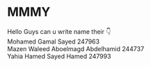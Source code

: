 # MMMY
Hello Guys can u write name their 👇  
Mohamed Gamal Sayed 247963  
Mazen Waleed Aboelmagd Abdelhamid 244737  
Yahia Hamed Sayed Hamed 247993  
